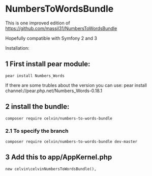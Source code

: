 # NumbersToWordsBundle

This is one improved edition of https://github.com/massil31/NumbersToWordsBundle

Hopefully compatible with Symfony 2 and 3

Installation:

## 1 First install pear module: 

    pear install Numbers_Words

If there are some trubles about the version you can use: pear install channel://pear.php.net/Numbers_Words-0.18.1

## 2 install the bundle:
    composer require celvin/numbers-to-words-bundle
    
### 2.1 To specify the branch
    composer require celvin/numbers-to-words-bundle dev-master

## 3 Add this to app/AppKernel.php
    new celvin\celvinNumbersToWordsBundle(),
